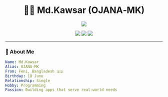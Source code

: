 <h1 align="center">👨‍💻 Md.Kawsar (OJANA‑MK)</h1>

<p align="center">
  <img src="https://readme-typing-svg.herokuapp.com/?lines=Software+Developer;Bug+Bounty+Hunter;Reverse+Engineer;Tech+Lover+from+Bangladesh&center=true&width=500&height=45&color=0e99c2&vCenter=true&size=22">
</p>

<p align="center">
  <a href="https://ojana-mk.xyz"><img src="https://img.shields.io/badge/Website-Visit-blue?style=flat-square&logo=Google-Chrome"></a>
  <a href="mailto: mdkawsar@duck.com"><img src="https://img.shields.io/badge/Email-Contact-red?style=flat-square&logo=gmail"></a>
  <a href="https://t.me/ojanamkBot"><img src="https://img.shields.io/badge/Telegram-Join-blue?style=flat-square&logo=telegram"></a>
</p>

---

### 👋 About Me

```yaml
Name: Md.Kawsar
Alias: OJANA‑MK
From: Feni, Bangladesh 🇧🇩
Birthday: 18 June
Relationship: Single
Hobby: Programming
Passion: Building apps that serve real-world needs
